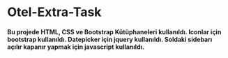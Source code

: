 # Otel-Extra-Task

#### Bu projede HTML, CSS ve Bootstrap Kütüphaneleri kullanıldı. Iconlar için bootstrap kullanıldı. Datepicker için jquery kullanıldı. Soldaki sidebarı açılır kapanır yapmak için javascript kullanıldı. 
